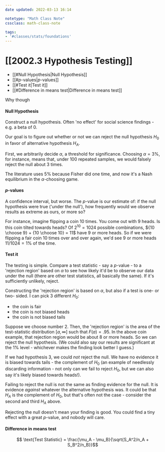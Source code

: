 ```yaml
---
date updated: 2022-03-13 16:14

notetype: "Math Class Note"
cssclass: math-class-note

tags: 
- '#classes/stats/foundations'
---
```


# [[2002.3 Hypothesis Testing]]

- [[#Null Hypothesis|Null Hypothesis]]
- [[#$p$-values|$p$-values]]
- [[#Test it|Test it]]
- [[#Difference in means test|Difference in means test]]

Why though

#### Null Hypothesis

Construct a null hypothesis. Often 'no effect' for social science findings - e.g. a beta of 0.

Our goal is to figure out whether or not we can reject the null hypothesis $H_0$ in favor of alternative hypothesis $H_A$. 

First, we arbitrarily decide $\alpha$, a threshold for significance. Choosing $\alpha = 3\%$, for instance, means that, under $100$ repeated samples, we would falsely reject the null about 3 times. 

The literature uses $5\%$ because Fisher did one time, and now it's a Nash equilibrium in the $\alpha$-choosing game.

#### $p$-values

A confidence interval, but worse. The $p$-value is our estimate of: if the null hypothesis were true ('under the null'), how frequently would we observe results as extreme as ours, or more so?

For instance, imagine flipping a coin $10$ times. You come out with $9$ heads. Is this coin tilted towards heads? Of $2^{10} = 1024$ possible combinations, ${10 \choose 9} + {10 \choose 10} = 11$ have $9$ or more heads. So if we were flipping a fair coin 10 times over and over again, we'd see $9$ or more heads $11/1024 = 1\%$ of the time. 


#### Test it

The testing is simple. Compare a test statistic - say a $p$-value - to a 'rejection region' based on $\alpha$ to see how likely it'd be to observe our data under the null (there are other test statistics, all basically the same). If it's sufficiently unlikely, reject. 

Constructing the 'rejection region' is based on $\alpha$, but also if a test is one- or two- sided. I can pick 3 different $H_0$:
- the coin is fair
- the coin is not biased heads
- the coin is not biased tails

Suppose we choose number 2. Then, the 'rejection region' is the area of the test-statistic distribution  $[a, \infty]$ such that  $F(a) = .95$. In the above coin example, that rejection region would be about $8$ or more heads. So we can reject the null hypothesis. (We could also say our results are significant at the $1\%$ level - whichever makes the finding look better I guess.)

If we had hypothesis 3, we could _not_ reject the null. We have no evidence it is biased towards tails - the complement of $H_0$ (an example of needlessly discarding information - not only can we fail to reject $H_0$, but we can also say it's likely biased towards heads!).

Failing to reject the null is not the same as finding evidence for the null. It is evidence _against_ whatever the alternative hypothesis was. It could be that $H_A$ is the complement of $H_0$, but that's often not the case - consider the second and third $H_A$ above.

Rejecting the null doesn't mean your finding is good. You could find a tiny effect with a great $p$-value, and nobody will care.

#### Difference in means test

$$ \text{Test Statistic} = \frac{\mu_A - \mu_B}{\sqrt{S_A^2/n_A + S_B^2/n_B}}$$